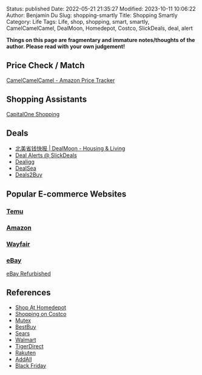 Status: published
Date: 2022-05-21 21:35:27
Modified: 2023-10-11 10:06:22
Author: Benjamin Du
Slug: shopping-smartly
Title: Shopping Smartly
Category: Life
Tags: Life, shop, shopping, smart, smartly, CamelCamelCamel, DealMoon, Homedepot, Costco, SlickDeals, deal, alert

**Things on this page are fragmentary and immature notes/thoughts of the author. Please read with your own judgement!**

## Price Check / Match
[CamelCamelCamel - Amazon Price Tracker](https://camelcamelcamel.com/)

## Shopping Assistants 
[CapitalOne Shopping](https://capitaloneshopping.com/)

## Deals

- [北美省钱快报 | DealMoon - Housing & Living](https://www.dealmoon.com/guide/cate/11)
- [Deal Alerts @ SlickDeals](https://slickdeals.net/deal-alerts/)
- [Dealigg](http://www.dealigg.com/)
- [DealSea](http://dealsea.com/)
- [Deals2Buy](http://www.deals2buy.com/)

## Popular E-commerce Websites

### [Temu](Temu.com)
### [Amazon](www.amazon.com/)
### [Wayfair](https://www.wayfair.com/)
### [eBay](http://www.ebay.com/)
[eBay Refurbished](https://www.ebay.com/b/Certified-Refurbished/bn_7040708936?_trkparms=%26clkid%3D2259258771560524076)

## References

- [Shop At Homedepot](https://www.legendu.net/misc/blog/shop-at-homedepot/)
- [Shopping on Costco](https://www.legendu.net/misc/blog/shopping-on-costco/)
- [Mutex](mutex.me)
- [BestBuy](www.bestbuy.com/)
- [Sears](www.sears.com/)
- [Walmart](http://www.walmart.com/)
- [TigerDirect](http://www.tigerdirect.com/)
- [Rakuten](http://www.rakuten.com/)
- [AddAll](http://www.addall.com/)
- [Black Friday](blackfriday.com)
